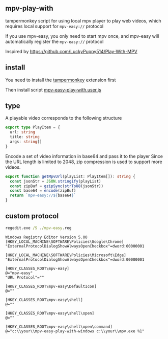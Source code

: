 ## mpv-play-with
tampermonkey script for using local mpv player to play web videos, which requires local support for ```mpv-easy://``` protocol

If you use mpv-easy, you only need to start mpv once, and mpv-easy will automatically register the ```mpv-easy://``` protocol

Inspired by https://github.com/LuckyPuppy514/Play-With-MPV

## install
You need to install the [tampermonkey](https://www.tampermonkey.net/) extension first

Then install script [mpv-easy-play-with.user.js](https://github.com/mpv-easy/mpv-easy/releases/download/v0.1.11-aplha.1/mpv-easy-play-with.user.js)



## type
A playable video corresponds to the following structure
```ts
export type PlayItem = {
  url: string
  title: string
  args: string[]
}
```

Encode a set of video information in base64 and pass it to the player
Since the URL length is limited to 2048, zip compression is used to support more videos.
```ts
export function getMpvUrl(playList: PlayItem[]): string {
  const jsonStr = JSON.stringify(playList)
  const zipBuf = gzipSync(strToU8(jsonStr))
  const base64 = encode(zipBuf)
  return `mpv-easy://${base64}`
}
```


## custom protocol

```cmd
regedit.exe /S ./mpv-easy.reg
```

```
Windows Registry Editor Version 5.00
[HKEY_LOCAL_MACHINE\SOFTWARE\Policies\Google\Chrome]
"ExternalProtocolDialogShowAlwaysOpenCheckbox"=dword:00000001

[HKEY_LOCAL_MACHINE\SOFTWARE\Policies\Microsoft\Edge]
"ExternalProtocolDialogShowAlwaysOpenCheckbox"=dword:00000001

[HKEY_CLASSES_ROOT\mpv-easy]
@="mpv-easy"
"URL Protocol"=""

[HKEY_CLASSES_ROOT\mpv-easy\DefaultIcon]
@=""

[HKEY_CLASSES_ROOT\mpv-easy\shell]
@=""

[HKEY_CLASSES_ROOT\mpv-easy\shell\open]
@=""

[HKEY_CLASSES_ROOT\mpv-easy\shell\open\command]
@="c:\\your\\mpv-easy-play-with-windows c:\\your\\mpv.exe %1"
```